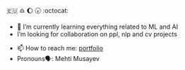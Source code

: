 :eu: :libra: :moon: :clock730: :octocat:
- 🌱 I’m currently learning everything related to ML and AI
- I’m looking for collaboration on ppl, nlp and cv projects
<!--- - 🤔 I’m looking for help with **finding new opportunity** --->
- 📫 How to reach me: [portfolio](https://musayev.me)
- Pronouns🗣️: Mehti Musayev
